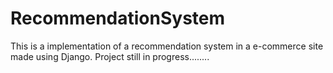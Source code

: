 # RecommendationSystem
This is a implementation of a recommendation system in a e-commerce site made using Django.
Project still in progress........
